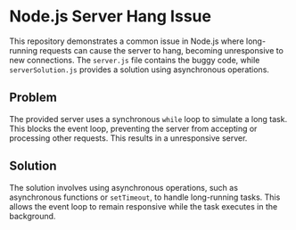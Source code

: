 # Node.js Server Hang Issue

This repository demonstrates a common issue in Node.js where long-running requests can cause the server to hang, becoming unresponsive to new connections.  The `server.js` file contains the buggy code, while `serverSolution.js` provides a solution using asynchronous operations.

## Problem

The provided server uses a synchronous `while` loop to simulate a long task. This blocks the event loop, preventing the server from accepting or processing other requests.  This results in a unresponsive server.

## Solution

The solution involves using asynchronous operations, such as asynchronous functions or `setTimeout`, to handle long-running tasks. This allows the event loop to remain responsive while the task executes in the background. 